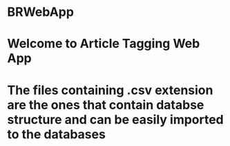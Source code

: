 # BRWebApp
# Welcome to Article Tagging Web App
# The files containing .csv extension are the ones that contain databse structure and can be easily imported to the databases
# 
